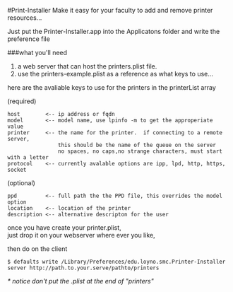 #Print-Installer
Make it easy for your faculty to add and remove printer resources...  

Just put the Printer-Installer.app into the Applicatons folder and write the preference file 


###what you'll need  
1) a web server that can host the printers.plist file.  
2) use the printers-example.plist as a reference as what keys to use...


here are the avaliable keys to use for the printers in the printerList array
  
(required)  

	host		<-- ip address or fqdn
	model		<-- model name, use lpinfo -m to get the approperiate value
	printer 	<-- the name for the printer.  if connecting to a remote server, 
					this should be the name of the queue on the server
					no spaces, no caps,no strange characters, must start with a letter
	protocol	<--	currently avalable options are ipp, lpd, http, https, socket

(optional)

	ppd			<-- full path the the PPD file, this overrides the model option
	location	<-- location of the printer
	description	<-- alternative descripton for the user


once you have create your printer.plist,  
just drop it on your webserver where ever you like,  

then do on the client  

 	$ defaults write /Library/Preferences/edu.loyno.smc.Printer-Installer server http://path.to.your.serve/pathto/printers 
	
_*  notice don't put the .plist at the end of "printers"_